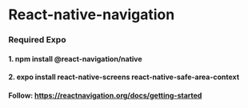 # React-native-navigation
### Required Expo
#### 1. npm install @react-navigation/native
#### 2. expo install react-native-screens react-native-safe-area-context 
#### Follow: <a href="https://reactnavigation.org/docs/getting-started"> https://reactnavigation.org/docs/getting-started </a>
